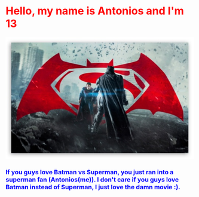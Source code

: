 <HTML>
<HEAD>
<TITLE> Antonios Website</TITLE>

</HEAD>
<BODY> 
<h1> Hello, my name is Antonios and I'm 13</h1>
<img src="batman.jpg" alt="BATMAN VS SUPERMAN: DAWN OF JUSTICE :)">
<STYLE>
     h1{color: RED;}
h3{color: blue;}
body {
    background-image: url("paper.gif");
}
</STYLE>

<h3> If you guys love Batman vs Superman, you just ran into a superman fan (Antonios(me)). I don't
care if you guys love Batman instead of Superman, I just love the damn movie :). </h3>
 
</BODY>
</HTML>

